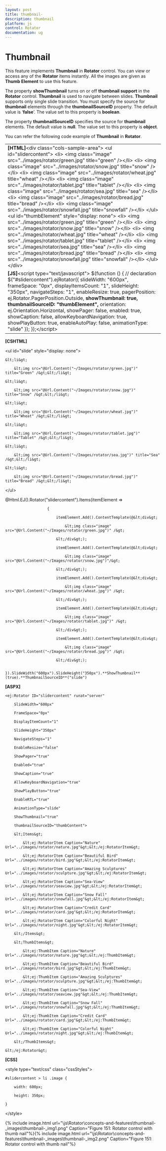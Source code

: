 ```yaml
---
layout: post
title: thumbnail-
description: thumbnail 
platform: js
control: Rotator
documentation: ug
---
```


# Thumbnail 

This feature implements **Thumbnail** in **Rotator** control. You can view or access any of the **Rotator** items instantly. All the images are given as **Thumb Element** to use this feature. 

The property **showThumbnail** turns on or off **thumbnail support** in the **Rotator** control. **Thumbnail** is used to navigate between slides. **Thumbnail** supports only single slide transition. You must specify the source for **thumbnail** elements through the **thumbnailSourceID** property. The default value is ‘**false**’. The value set to this property is **boolean**. 

The property **thumbnailSourceID** specifies the source for **thumbnail** elements. The default value is **null**. The value set to this property is **object**. 

You can refer the following code example of **Thumbnail** in **Rotator**.

<table>
<tr>
<td>
<b>[HTML]</b>&lt;div class="cols-sample-area"&gt;    &lt;ul id="slidercontent"&gt;        &lt;li&gt;            &lt;img class="image" src="../images/rotator/green.jpg" title="green" /&gt;&lt;/li&gt;        &lt;li&gt;            &lt;img class="image" src="../images/rotator/snow.jpg" title="snow" /&gt;&lt;/li&gt;        &lt;li&gt;            &lt;img class="image" src="../images/rotator/wheat.jpg" title="wheat" /&gt;&lt;/li&gt;        &lt;li&gt;            &lt;img class="image" src="../images/rotator/tablet.jpg" title="tablet" /&gt;&lt;/li&gt;        &lt;li&gt;            &lt;img class="image" src="../images/rotator/sea.jpg" title="sea" /&gt;&lt;/li&gt;        &lt;li&gt;            &lt;img class="image" src="../images/rotator/bread.jpg" title="bread" /&gt;&lt;/li&gt;        &lt;li&gt;            &lt;img class="image" src="../images/rotator/snowfall.jpg" title="snowfall" /&gt;&lt;/li&gt;    &lt;/ul&gt;    &lt;ul id="thumbElement" style="display: none"&gt;        &lt;li&gt;            &lt;img src="../images/rotator/green.jpg" title="green" /&gt;&lt;/li&gt;        &lt;li&gt;            &lt;img src="../images/rotator/snow.jpg" title="snow" /&gt;&lt;/li&gt;        &lt;li&gt;            &lt;img src="../images/rotator/wheat.jpg" title="wheat" /&gt;&lt;/li&gt;        &lt;li&gt;            &lt;img src="../images/rotator/tablet.jpg" title="tablet" /&gt;&lt;/li&gt;        &lt;li&gt;            &lt;img src="../images/rotator/sea.jpg" title="sea" /&gt;&lt;/li&gt;        &lt;li&gt;            &lt;img src="../images/rotator/bread.jpg" title="bread" /&gt;&lt;/li&gt;        &lt;li&gt;            &lt;img src="../images/rotator/snowfall.jpg" title="snowfall" /&gt;&lt;/li&gt;    &lt;/ul&gt;&lt;/div&gt; </td></tr>
<tr>
<td>
<b>[JS]</b>&lt;script type="text/javascript"&gt;    $(function () {        // declaration        $("#slidercontent").ejRotator({            slideWidth: "600px",            frameSpace: "0px",            displayItemsCount: "1",            slideHeight: "350px",            navigateSteps: "1",            enableResize: true,            pagerPosition: ej.Rotator.PagerPosition.Outside,            <b>showThumbnail: true,</b>            <b>thumbnailSourceID: "thumbElement",</b>            orientation: ej.Orientation.Horizontal,            showPager: false,            enabled: true,            showCaption: false,            allowKeyboardNavigation: true,            showPlayButton: true,            enableAutoPlay: false,            animationType: "slide"        });    });&lt;/script&gt;</td></tr>
</table>


**[CSHTML]**

&lt;ul id="slide" style="display: none"&gt;

    &lt;li&gt;

        &lt;img src="@Url.Content("~/Images/rotator/green.jpg")" title="Green" /&gt;&lt;/li&gt;

    &lt;li&gt;

        &lt;img src="@Url.Content("~/Images/rotator/snow.jpg")" title="Snow" /&gt;&lt;/li&gt;

    &lt;li&gt;

        &lt;img src="@Url.Content("~/Images/rotator/wheat.jpg")" title="Wheat" /&gt;&lt;/li&gt;

    &lt;li&gt;

        &lt;img src="@Url.Content("~/Images/rotator/tablet.jpg")" title="Tablet" /&gt;&lt;/li&gt;

    &lt;li&gt;

        &lt;img src="@Url.Content("~/Images/rotator/sea.jpg")" title="Sea" /&gt;&lt;/li&gt;

    &lt;li&gt;

        &lt;img src="@Url.Content("~/Images/rotator/bread.jpg")" title="Bread" /&gt;&lt;/li&gt;

&lt;/ul&gt;

@Html.EJ().Rotator("slidercontent").Items(itemElement =>

                       {

                           itemElement.Add().ContentTemplate(@&lt;div&gt;

                               &lt;img class="image" src="@Url.Content("~/Images/rotator/green.jpg")" /&gt;

                           &lt;/div&gt;);

                           itemElement.Add().ContentTemplate(@&lt;div&gt;

                               &lt;img class="image" src="@Url.Content("~/Images/rotator/snow.jpg")"/&gt;

                           &lt;/div&gt;);

                           itemElement.Add().ContentTemplate(@&lt;div&gt;

                               &lt;img class="image" src="@Url.Content("~/Images/rotator/wheat.jpg")" /&gt;

                           &lt;/div&gt;);

                           itemElement.Add().ContentTemplate(@&lt;div&gt;

                               &lt;img class="image" src="@Url.Content("~/Images/rotator/tablet.jpg")" /&gt;

                           &lt;/div&gt;);

                           itemElement.Add().ContentTemplate(@&lt;div&gt;

                               &lt;img class="image" src="@Url.Content("~/Images/rotator/bread.jpg")" /&gt;

                           &lt;/div&gt;);

                       }).SlideWidth("600px").SlideHeight("350px").**ShowThumbnail**(true).**ThumbnailSourceID**("slide")          



**[ASPX]**



    <ej:Rotator ID="slidercontent" runat="server"

        SlideWidth="600px"

        FrameSpace="0px"

        DisplayItemCount="1"

        SlideHeight="350px"

        NavigateSteps="1"

        EnableResize="false"

        ShowPager="true"

        Enabled="true"

        ShowCaption="true"

        AllowKeyboardNavigation="true"

        ShowPlayButton="true"

        EnableRTL="true"

        AnimationType="slide"

        ShowThumbnail="true"

        thumbnailSourceID="thumbContent">

        &lt;Items&gt;

            &lt;ej:RotatorItem Caption="Nature" Url="../images/rotator/nature.jpg"&gt;&lt;/ej:RotatorItem&gt;

            &lt;ej:RotatorItem Caption="Beautiful Bird" Url="../images/rotator/bird.jpg"&gt;&lt;/ej:RotatorItem&gt;

            &lt;ej:RotatorItem Caption="Amazing Sculptures" Url="../images/rotator/sculpture.jpg"&gt;&lt;/ej:RotatorItem&gt;

            &lt;ej:RotatorItem Caption="Sea-View" Url="../images/rotator/seaview.jpg"&gt;&lt;/ej:RotatorItem&gt;

            &lt;ej:RotatorItem Caption="Snow Fall" Url="../images/rotator/snowfall.jpg"&gt;&lt;/ej:RotatorItem&gt;

            &lt;ej:RotatorItem Caption="Credit Card" Url="../images/rotator/card.jpg"&gt;&lt;/ej:RotatorItem&gt;

            &lt;ej:RotatorItem Caption="Colorful Night" Url="../images/rotator/night.jpg"&gt;&lt;/ej:RotatorItem&gt;

        &lt;/Items&gt;

        &lt;ThumbItems&gt;

            &lt;ej:ThumbItem Caption="Nature" Url="../images/rotator/nature.jpg"&gt;&lt;/ej:ThumbItem&gt;

            &lt;ej:ThumbItem Caption="Beautiful Bird" Url="../images/rotator/bird.jpg"&gt;&lt;/ej:ThumbItem&gt;

            &lt;ej:ThumbItem Caption="Amazing Sculptures" Url="../images/rotator/sculpture.jpg"&gt;&lt;/ej:ThumbItem&gt;

            &lt;ej:ThumbItem Caption="Sea-View" Url="../images/rotator/seaview.jpg"&gt;&lt;/ej:ThumbItem&gt;

            &lt;ej:ThumbItem Caption="Snow Fall" Url="../images/rotator/snowfall.jpg"&gt;&lt;/ej:ThumbItem&gt;

            &lt;ej:ThumbItem Caption="Credit Card" Url="../images/rotator/card.jpg"&gt;&lt;/ej:ThumbItem&gt;

            &lt;ej:ThumbItem Caption="Colorful Night" Url="../images/rotator/night.jpg"&gt;&lt;/ej:ThumbItem&gt;

        &lt;/ThumbItems&gt;

    &lt;/ej:Rotator&gt;



**[CSS]**

&lt;style type="text/css" class="cssStyles"&gt;

    #slidercontent > li .image {

        width: 600px;

        height: 350px;

    }

&lt;/style&gt;



{% include image.html url="\js\Rotator\concepts-and-features\thumbnail-_images\thumbnail-_img1.png" Caption="Figure 151: Rotator control with thumb nail"%}{% include image.html url="\js\Rotator\concepts-and-features\thumbnail-_images\thumbnail-_img2.png" Caption="Figure 151: Rotator control with thumb nail"%}

